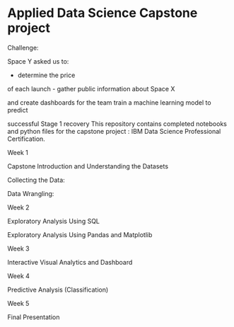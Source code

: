 # Applied Data Science Capstone project
Challenge:

Space Y asked us to:

- determine the price

of each launch - gather public information about Space X

and create dashboards for the team train a machine learning model to predict

successful Stage 1 recovery
This repository contains completed notebooks and python files for the capstone project : IBM Data Science Professional Certification.

Week 1

Capstone Introduction and Understanding the Datasets

Collecting the Data:

Data Wrangling:

Week 2

Exploratory Analysis Using SQL

Exploratory Analysis Using Pandas and Matplotlib

Week 3

Interactive Visual Analytics and Dashboard

Week 4

Predictive Analysis (Classification)

Week 5

Final Presentation
